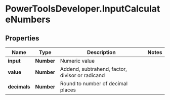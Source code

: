 # PowerToolsDeveloper.InputCalculateNumbers

## Properties

Name | Type | Description | Notes
------------ | ------------- | ------------- | -------------
**input** | **Number** | Numeric value | 
**value** | **Number** | Addend, subtrahend, factor, divisor or radicand | 
**decimals** | **Number** | Round to number of decimal places | 


